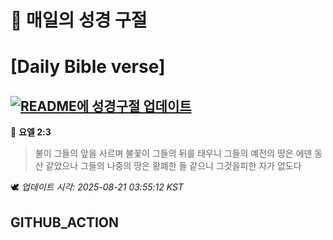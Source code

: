 # 🙏 매일의 성경 구절
# [Daily Bible verse]
## [![README에 성경구절 업데이트](https://github.com/DONGSUKA/first_test/actions/workflows/update-readme-bible.yml/badge.svg)](https://github.com/DONGSUKA/first_test/actions/workflows/update-readme-bible.yml)
<!-- START_BIBLE_VERSE -->
📖 **요엘 2:3**
> 불이 그들의 앞을 사르며 불꽃이 그들의 뒤를 태우니 그들의 예전의 땅은 에덴 동산 같았으나 그들의 나중의 땅은 황폐한 들 같으니 그것을피한 자가 없도다

🕊️ _업데이트 시각: 2025-08-21 03:55:12 KST_
  <!-- END_BIBLE_VERSE -->
## GITHUB_ACTION
